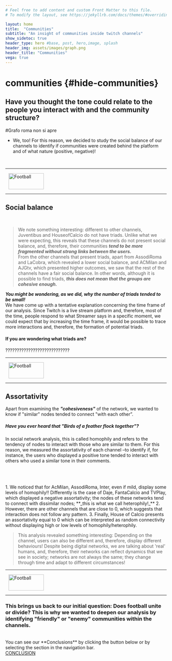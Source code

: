 ```yaml
---
# Feel free to add content and custom Front Matter to this file.
# To modify the layout, see https://jekyllrb.com/docs/themes/#overriding-theme-defaults

layout: home
title:  "Communities"
subtitle: "An insight of communities inside twitch channels"
show_sidetoc: true
header_type: hero #base, post, hero,image, splash
header_img: assets/images/graph.png
header_title: "Communities"
vega: true
---
```

# communities {#hide-communities}

## Have you thought the tone could relate to the people you interact with and the community structure?
#Grafo roma non si apre
- We, too! For this reason, we decided to study the social balance of our channels to identify if communities were created behind the platform and of what nature (positive, negative)!
<br>

<!-- Section separator -->
<div class="d-flex align-items-center my-4">
  <hr class="flex-grow-1">
  <img src="{{ '/assets/images/separator.png' | relative_url }}" alt="Football" style="width: 110px; height: 50px; margin: 0 10px;">
  <hr class="flex-grow-1">
</div>

## Social balance
<vegachart schema-url="{{site.baseurl}}/assets/charts/socialbalance.json" style="width: 100%"></vegachart>
<br>
>We note something interesting: different to other channels, Juventibus and HouseofCalcio do not have triads. Unlike what we were expecting, this reveals that these channels do not present social balance, and, therefore, their communities **_tend to be more fragmented without strong links between the users._**
<br>From the other channels that present triads, apart from AssodiRoma and LaCobra, which revealed a lower social balance, and ACMilan and AJGtv, which presented higher outcomes, we saw that the rest of the channels have a fair social balance. In other words, although it is possible to find triads, **_this does not mean that the groups are cohesive enough._** 

**_You might be wondering, as we did, why the number of triads tended to be small!_**<br>
We have come up with a tentative explanation concerning the time frame of our analysis. Since Twitch is a live stream platform and, therefore, most of the time, people respond to what Streamer says in a specific moment, we could expect that by increasing the time frame, it would be possible to trace more interactions and, therefore, the formation of potential triads.
#### If you are wondering what triads are?
????????????????????????????

<!-- Section separator -->
<div class="d-flex align-items-center my-4">
  <hr class="flex-grow-1">
  <img src="{{ '/assets/images/separator.png' | relative_url }}" alt="Football" style="width: 110px; height: 50px; margin: 0 10px;">
  <hr class="flex-grow-1">
</div>

## Assortativity
Apart from examining the **_"cohesiveness"_** of the network, we wanted to know if "similar" nodes tended to connect "with each other”. 
##### Have you ever heard that "Birds of a feather flock together"? 
In social network analysis, this is called homophily and refers to the tendency of nodes to interact with those who are similar to them. 
For this reason, we measured the assortativity of each channel –to identify if, for instance, the users who displayed a positive tone tended to interact with others who used a similar tone in their comments.
<!-- Assortativity charts with vega -->
<br>
<vegachart schema-url="{{site.baseurl}}/assets/charts/ASSORTATIVITY ITA.json" style="width: 100%"></vegachart>
<br>
<vegachart schema-url="{{site.baseurl}}/assets/charts/ASSORTATIVITY ARG.json" style="width: 100%"></vegachart>
<br>
1. We noticed that for AcMilan, AssodiRoma, Inter, even if mild, display some levels of homophily‼ Differently is the case of Daje, FantaCalcio and TVPlay, which displayed a negative assortativity; the nodes of these networks tend to connect with dissimilar nodes; **_this is what we call heterophily!_**
2. However, there are other channels that are close to 0, which suggests that interaction does not follow any pattern.
3. Finally, House of Calcio presents an assortativity equal to 0 which can be interpreted as random connectivity without displaying high or low levels of homophily/heterophily.

>This analysis revealed something interesting: Depending on the channel, users can also be different and, therefore, display different behaviours!
> Despite being digital networks, we are talking about 'real' humans, and, therefore, their networks can reflect dynamics that we see in society; networks are not always the same; they change through time and adapt to different circumstances!




<!-- Section separator -->
<div class="d-flex align-items-center my-4">
  <hr class="flex-grow-1">
  <img src="{{ '/assets/images/separator.png' | relative_url }}" alt="Football" style="width: 110px; height: 50px; margin: 0 10px;">
  <hr class="flex-grow-1">
</div>

### This brings us back to our initial question: Does football unite or divide? This is why we wanted to deepen our analysis by identifying "friendly" or "enemy" communities within the channels.
<br>
You can see our **Conclusions** by clicking the button below or by selecting the section in the navigation bar.

<div class="container mt-3">
    <div class="row justify-content-center">
        <div class="col-auto">
            <!-- NEXT PAGE BUTTON -->
            <a href="conclusion#conclusion" class="btn btn-primary">CONCLUSION</a>
        </div>
    </div>
</div>